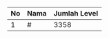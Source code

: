 | No | Nama            | Jumlah Level |
|----|-----------------|--------------|
| 1  | #    |    3358        |
